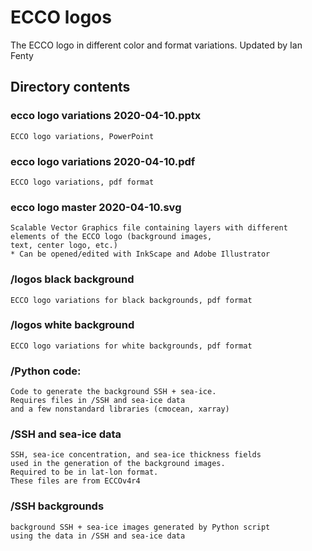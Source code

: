 # ECCO logos
The ECCO logo in different color and format variations.  Updated by Ian Fenty


## Directory contents
 
### ecco logo variations 2020-04-10.pptx

	ECCO logo variations, PowerPoint 

### ecco logo variations 2020-04-10.pdf
	ECCO logo variations, pdf format

### ecco logo master 2020-04-10.svg
	Scalable Vector Graphics file containing layers with different elements of the ECCO logo (background images,
	text, center logo, etc.)
	* Can be opened/edited with InkScape and Adobe Illustrator

### /logos black background
	ECCO logo variations for black backgrounds, pdf format

### /logos white background
 	ECCO logo variations for white backgrounds, pdf format

### /Python code: 
	Code to generate the background SSH + sea-ice.  
	Requires files in /SSH and sea-ice data
	and a few nonstandard libraries (cmocean, xarray)

### /SSH and sea-ice data
	SSH, sea-ice concentration, and sea-ice thickness fields
	used in the generation of the background images. 
	Required to be in lat-lon format.
	These files are from ECCOv4r4

### /SSH backgrounds
	background SSH + sea-ice images generated by Python script 
	using the data in /SSH and sea-ice data

